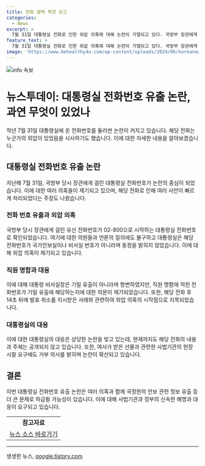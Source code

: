 ```yaml
---
title: 전화 철벽 북한 보고
categories:
  - News
excerpt: >
  7월 31일 대통령실 전화로 인한 외압 의혹에 대해 논란이 가열되고 있다. 국방부 장관에게 걸려온 전화의 실제 발신자에 대해 대통령실은 기밀이라는 입장을 고수하며 전화번호 정체를 밝히지 않았고, 직원들의 명함에 기재된 전화번호에 대한 의구심도 나왔다. 이에 대해 전 장관은 전화 내용을 공개하지 않고 있으며, 대통령실은 여사가 받은 선물에 대한 확인을 거부하고 있다. MBC에서도 확인을 시도했지만 대응이 변덕적이다. 외압 의혹의 시작점으로 지목되며 논란이 계속될 전망이다. [요약문 완료]
feature_text: >
  7월 31일 대통령실 전화로 인한 외압 의혹에 대해 논란이 가열되고 있다. 국방부 장관에게 걸려온 전화의 실제 발신자에 대해 대통령실은 기밀이라는 입장을 고수하며 전화번호 정체를 밝히지 않았고, 직원들의 명함에 기재된 전화번호에 대한 의구심도 나왔다. 이에 대해 전 장관은 전화 내용을 공개하지 않고 있으며, 대통령실은 여사가 받은 선물에 대한 확인을 거부하고 있다. MBC에서도 확인을 시도했지만 대응이 변덕적이다. 외압 의혹의 시작점으로 지목되며 논란이 계속될 전망이다. [요약문 완료]
image: 'https://www.behealthy4u.com/wp-content/uploads/2024/06/koreanews.jpg'
---
```


<p><img src="https://www.behealthy4u.com/wp-content/uploads/2024/06/koreanews.jpg" alt="info 속보" /></p>

<h1>뉴스투데이: 대통령실 전화번호 유출 논란, 과연 무엇이 있었나</h1>

<p data-ke-size="size16">작년 7월 31일 대통령실에 온 전화번호를 둘러싼 논란이 커지고 있습니다. 해당 전화는 누군가의 외압이 있었음을 시사하기도 했습니다. 이에 대한 자세한 내용을 알아보겠습니다.</p>

<h2 data-ke-size="size26">대통령실 전화번호 유출 논란</h2>

<p data-ke-size="size16">지난해 7월 31일, 국방부 당시 장관에게 걸린 대통령실 전화번호가 논란의 중심이 되었습니다. 이에 대한 여러 의혹들이 제기되고 있으며, 해당 전화로 인해 여러 사안이 빠르게 처리되었다는 주장도 나왔습니다.</p>

<h3>전화 번호 유출과 외압 의혹</h3>

<p data-ke-size="size16">국방부 당시 장관에게 걸린 유선 전화번호가 02-800으로 시작하는 대통령실 전화번호로 확인되었습니다. 여기에 대한 의원들과 언론의 질의에도 불구하고 대통령실은 해당 전화번호가 국가안보실이나 비서실 번호가 아니라며 동정을 밝히지 않았습니다. 이에 대해 외압 의혹이 제기되고 있습니다.</p>

<h3>직원 명함과 대응</h3>

<p data-ke-size="size16">이에 대해 대통령 비서실장은 기밀 유출이 아니라며 항변하였지만, 직원 명함에 적힌 전화번호가 기밀 유출에 해당하는지에 대한 의문이 제기되었습니다. 또한, 해당 전화 후 14초 뒤에 발표 취소를 지시받은 사례와 관련하여 외압 의혹의 시작점으로 지목되었습니다.</p>

<h3>대통령실의 대응</h3>

<p data-ke-size="size16">이에 대한 대통령실의 대응은 상당한 논란을 빚고 있는데, 현재까지도 해당 전화의 내용과 주체는 공개되지 않고 있습니다. 또한, 여사가 받은 선물과 관련한 사법기관의 현장 시찰 요구에도 거부 의사를 밝히며 논란이 확산되고 있습니다.</p>

<h2 data-ke-size="size26">결론</h2>

<p data-ke-size="size16">이번 대통령실 전화번호 유출 논란은 여러 의혹과 함께 국정원의 안보 관련 정보 유출 등 더 큰 문제로 파급될 가능성이 있습니다. 이에 대해 사법기관과 정부의 신속한 해명과 대응이 요구되고 있습니다.</p>

<table>
  <tr>
    <td style="text-align: center; height: 17px;"><b>참고자료</b></td>
  </tr>
  <tr>
    <td style="text-align: center; height: 17px;"><a href="https://www.example.com">뉴스 소스 바로가기</a></td>
  </tr>
</table>

<hr>
생생한 뉴스, <a href="https://qoogle.tistory.com" rel="dofollow">qoogle.tistory.com</a>


